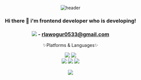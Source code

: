 <div align="center">
  

![header](https://capsule-render.vercel.app/api?text=hyeokii%Github&fontColor=d6ace6&type=waving)

### Hi there 👋 i'm frontend developer who is developing!

### <img src="https://img.shields.io/badge/Mail-30B980?style=flat&logo=Gmail&logoColor=white" /> - rlawogur0533@gmail.com

✨Platforms & Languages✨
<div>
  <img src="https://img.shields.io/badge/HTML5-E34F26?&logo=html5&logoColor=white"/>
  <img src="https://img.shields.io/badge/CSS3-1572B6?&logo=CSS3&logoColor=white" />
  <br>
  <img src="https://img.shields.io/badge/JAVASCRIPT-F7DF1E?&logo=javascript&logoColor=black" />
  <img src="https://img.shields.io/badge/TYPESCRIPT-3178C6?&logo=typescript&logoColor=white" />
  <img src="https://img.shields.io/badge/react-61DAFB?&logo=react&logoColor=black" />
</div>

<br>
<img src="https://github-readme-stats.vercel.app/api/top-langs/?username=hyeokii&layout=compact">
</div>
<!--
**gurworla/gurworla** is a ✨ _special_ ✨ repository because its `README.md` (this file) appears on your GitHub profile.

Here are some ideas to get you started:

- 🔭 I’m currently working on ...
- 🌱 I’m currently learning ...
- 👯 I’m looking to collaborate on ...
- 🤔 I’m looking for help with ...
- 💬 Ask me about ...
- 📫 How to reach me: ...
- 😄 Pronouns: ...
- ⚡ Fun fact: ...
-->
